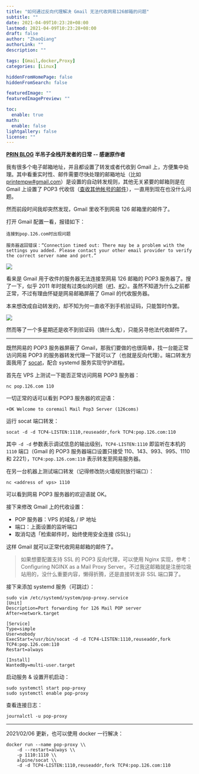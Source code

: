 ```yaml
---
title: "如何通过反向代理解决 Gmail 无法代收网易126邮箱的问题"
subtitle: ""
date: 2021-04-09T10:23:28+08:00
lastmod: 2021-04-09T10:23:28+08:00
draft: false
author: "ZhaoQiang"
authorLink: ""
description: ""

tags: [Gmail,docker,Proxy]
categories: [Linux]

hiddenFromHomePage: false
hiddenFromSearch: false

featuredImage: ""
featuredImagePreview: ""

toc:
  enable: true
math:
  enable: false
lightgallery: false
license: ""
---
```


<!--more-->

**[PRIN BLOG](https://printempw.github.io/reverse-proxy-for-126-mail-pop-server/) 半吊子全栈开发者的日常 -- 感谢原作者**

我有很多个电子邮箱地址，并且都设置了转发或者代收到 Gmail 上，方便集中处理。其中看重实时性、邮件需要尽快处理的邮箱地址（比如 [printempw#gmail.com](mailto:printempw@gmail.com)）是设置的自动转发规则，其他无关紧要的邮箱则是在 Gmail 上设置了 POP3 代收信（[查收其他帐号的邮件](https://support.google.com/mail/answer/21289)），一直用到现在也没什么问题。

然而前段时间我却突然发现，Gmail 里收不到网易 126 邮箱里的邮件了。

打开 Gmail 配置一看，报错如下：

```
连接到pop.126.com时出现问题

服务器返回错误：“Connection timed out: There may be a problem with the settings you added. Please contact your other email provider to verify the correct server name and port.”
```

![](https://nashome-image-bucket.oss-cn-shanghai.aliyuncs.com/PicGo/pop-126-com-connection-timed-out.png)

看来是 Gmail 用于收件的服务器无法连接至网易 126 邮箱的 POP3 服务器了。搜了一下，似乎 2011 年时就有过类似的问题（[#1](https://groups.google.com/forum/#!topic/fans/fvPR1BSmqWk)、[#2](https://cyq.me/744)）。虽然不知道为什么之前都正常，不过有理由怀疑是网易邮箱屏蔽了 Gmail 的代收服务器。

本来想改成自动转发的，却不知为何一直收不到手机验证码，只能暂时作罢。

![](https://nashome-image-bucket.oss-cn-shanghai.aliyuncs.com/PicGo/failed-to-set-126-mail-forwarding.png)

然而等了一个多星期还是收不到验证码（搞什么鬼），只能另寻他法代收邮件了。

------

既然网易的 POP3 服务器屏蔽了 Gmail，那我们要做的也很简单，找一台能正常访问网易 POP3 的服务器转发代理一下就可以了（也就是反向代理）。端口转发方面我用了 [socat](http://www.dest-unreach.org/socat/)，配合 systemd 服务实现守护进程。

首先在 VPS 上测试一下能否正常访问网易 POP3 服务器：

```
nc pop.126.com 110
```

一切正常的话可以看到 POP3 服务器的欢迎语：

```
+OK Welcome to coremail Mail Pop3 Server (126coms)
```

运行 socat 端口转发：

```
socat -d -d TCP4-LISTEN:1110,reuseaddr,fork TCP4:pop.126.com:110
```

其中 `-d -d` 参数表示调试信息的输出级别，`TCP4-LISTEN:1110` 即监听在本机的 `1110` 端口（Gmail 的 POP3 服务器端口设置只接受 110、143、993、995、1110 和 2221），`TCP4:pop.126.com:110` 表示转发至网易服务器。

在另一台机器上测试端口转发（记得修改防火墙规则放行端口）：

```
nc <address of vps> 1110
```

可以看到网易 POP3 服务器的欢迎语就 OK。

接下来修改 Gmail 上的代收设置：

- POP 服务器：VPS 的域名 / IP 地址
- 端口：上面设置的监听端口
- 取消勾选「检索邮件时，始终使用安全连接 (SSL)」

这样 Gmail 就可以正常代收网易邮箱的邮件了。

> 如果想要配置支持 SSL 的 POP3 反向代理，可以使用 Nginx 实现，参考：Configuring NGINX as a Mail Proxy Server。不过我这邮箱就是注册垃圾站用的，没什么重要内容，懒得折腾，还是直接转发非 SSL 端口算了。

接下来添加 systemd 服务（可跳过）：

```
sudo vim /etc/systemd/system/pop-proxy.service
[Unit]
Description=Port forwarding for 126 Mail POP server
After=network.target

[Service]
Type=simple
User=nobody
ExecStart=/usr/bin/socat -d -d TCP4-LISTEN:1110,reuseaddr,fork TCP4:pop.126.com:110
Restart=always

[Install]
WantedBy=multi-user.target
```

启动服务 & 设置开机启动：

```
sudo systemctl start pop-proxy
sudo systemctl enable pop-proxy
```

查看连接日志：

```
journalctl -u pop-proxy
```

------

2021/02/06 更新，也可以使用 docker 一行解决：

```
docker run --name pop-proxy \\
    -d --restart=always \\
    -p 1110:1110 \\
    alpine/socat \\
    -d -d TCP4-LISTEN:1110,reuseaddr,fork TCP4:pop.126.com:110
```